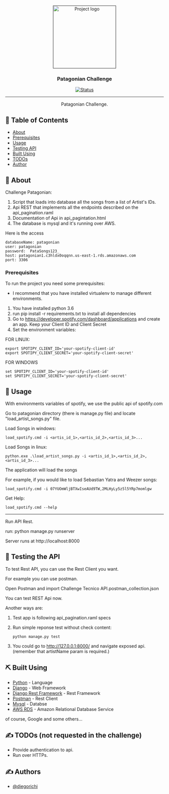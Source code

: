 <p align="center">
  <a href="" rel="noopener">
 <img width=200px height=200px src="http://diegorichi.com.ar/logo-patagonian.jpg" alt="Project logo"></a>
</p>

<h3 align="center">Patagonian Challenge</h3>

<div align="center">

[![Status](https://img.shields.io/badge/status-active-success.svg)]()

</div>

---

<p align="center"> Patagonian Challenge.
    <br> 
</p>

## 📝 Table of Contents

- [About](#about)
- [Prerequisites](#prerequisites)
- [Usage](#usage)
- [Testing API](#testing)
- [Built Using](#built_using)
- [TODOs](#todo)
- [Author](#author)


## 🧐 About <a name = "about"></a>

Challenge Patagonian:
1. Script that loads into database all the songs from a list of Artist's IDs.
2. Api REST that implements all the endpoints described on the api_pagination.raml
3. Documentation of Api in api_pagintation.html
4. The database is mysql and it's running over AWS.

Here is the access
```
databaseName: patagonian
user: patagonian
password:  PataSongs123_
host: patagonian1.c3hldx0oqqnn.us-east-1.rds.amazonaws.com
port: 3306
```


### Prerequisites <a name = "prerequisites"></a>

To run the project you need some prerequisites:

- I recommend that you have installed virtualenv to manage different environments.

1. You have installed python 3.6 
2. run pip install -r requirements.txt to install all dependencies
3. Go to https://developer.spotify.com/dashboard/applications and create an app. Keep your Client ID and Client Secret
4. Set the environment variables: 

FOR LINUX:
```
export SPOTIPY_CLIENT_ID='your-spotify-client-id'
export SPOTIPY_CLIENT_SECRET='your-spotify-client-secret'
```
FOR WINDOWS
```
set SPOTIPY_CLIENT_ID='your-spotify-client-id'
set SPOTIPY_CLIENT_SECRET='your-spotify-client-secret'
```

## 🎈 Usage <a name="usage"></a>

With environments variables of spotify, we use the public api of spotify.com

Go to patagonian directory (there is manage.py file) and locate "load_artist_songs.py" file.

Load Songs in windows: 
```
load_spotify.cmd -i <artis_id_1>,<artis_id_2>,<artis_id_3>...
```

Load Songs in linux:
```
python.exe .\load_artist_songs.py -i <artis_id_1>,<artis_id_2>,<artis_id_3>...
```


The application will load the songs

For example, if you would like to load Sebastian Yatra and Weezer songs:
```
load_spotify.cmd -i 07YUOmWljBTXwIseAUd9TW,2MLHyLy5z5l5YRp7momlgw
```
Get Help:
```
load_spotify.cmd --help
```


---
Run API Rest.

run: python manage.py runserver

Server runs at http://localhost:8000


## 🚀 Testing the API <a name = "testing"></a>

To test Rest API, you can use the Rest Client you want.

For example you can use postman.

Open Postman and import Challenge Tecnico API.postman_collection.json

You can test REST Api now.

Another ways are:
1) Test app is following api_pagination.raml specs
2) Run simple reponse test without check content:

    ```
    python manage.py test
    ```
3) You could go to http://127.0.0.1:8000/ and navigate exposed api.
    (remember that artistName param is required.)

## ⛏️ Built Using <a name = "built_using"></a>

- [Python](https://www.python.org/) - Language
- [Django](https://www.djangoproject.com/) - Web Framework
- [Django Rest Framework](https://www.django-rest-framework.org/) - Rest Framework
- [Postman](https://www.postman.com/) - Rest Client
- [Mysql](https://www.postman.com/) - Databse
- [AWS RDS](https://aws.amazon.com/es/rds/) - Amazon Relational Database Service

of course, Google and some others...

## ✍️ TODOs (not requested in the challenge) <a name = "todo"></a>

  - Provide authentication to api.
  - Run over HTTPs.
  

## ✍️ Authors <a name = "author"></a>

- [@diegorichi](http://www.diegorichi.com.ar/)

